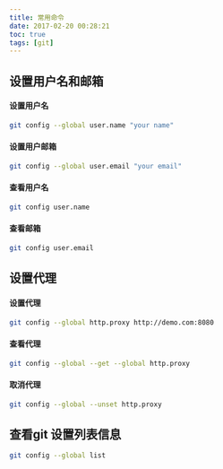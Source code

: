 ```yaml
---
title: 常用命令
date: 2017-02-20 00:28:21
toc: true
tags: [git]
---
```




## 设置用户名和邮箱
#### 设置用户名

```bash
git config --global user.name "your name"
```
 
#### 设置用户邮箱

```bash
git config --global user.email "your email"
``` 
 
 
#### 查看用户名

```bash
git config user.name
```
#### 查看邮箱

```bash
git config user.email
```
## 设置代理

#### 设置代理
```bash
git config --global http.proxy http://demo.com:8080
```

#### 查看代理
```bash
git config --global --get --global http.proxy
```

#### 取消代理
```bash
git config --global --unset http.proxy
```

## 查看git 设置列表信息

```bash
git config --global list
```
